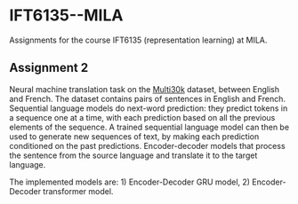 # IFT6135--MILA
Assignments for the course IFT6135 (representation learning) at MILA.


## Assignment 2
Neural machine translation task on the [Multi30k](https://github.com/multi30k/datasetAssignment) dataset, between English and French.
The dataset contains pairs of sentences in English and French. Sequential language models do next-word prediction: they predict tokens in a sequence one at a time, with
each prediction based on all the previous elements of the sequence. A trained sequential language model can then be used to generate new sequences of text, by making each prediction conditioned on the past predictions. Encoder-decoder models that process the sentence from the source language and translate it to the target language.

The implemented models are: 1) Encoder-Decoder GRU model, 2) Encoder-Decoder transformer model.
